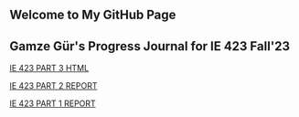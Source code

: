 ## Welcome to My GitHub Page
## Gamze Gür's Progress Journal for IE 423 Fall'23

[IE 423 PART 3 HTML](https://bu-ie-423.github.io/fall-23-gamzegur/projectpart3.html)

[IE 423 PART 2 REPORT](https://bu-ie-423.github.io/fall-23-gamzegur/Part2report.html)

[IE 423 PART 1 REPORT](https://bu-ie-423.github.io/fall-23-gamzegur/part1.html)
